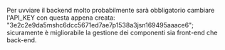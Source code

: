 Per uvviare il backend molto probabilmente sarà obbligatorio cambiare l'API_KEY con questa appena creata: "3e2c2e9da5mshc6dcc5671ed7ae7p1538a3jsn169495aaace6";
sicuramente è migliorabile la gestione dei componenti sia front-end che back-end.
